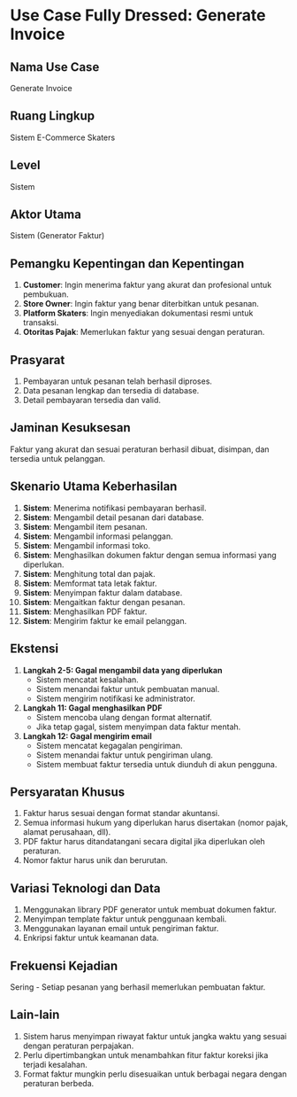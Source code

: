 # Use Case Fully Dressed: Generate Invoice

## Nama Use Case
Generate Invoice

## Ruang Lingkup
Sistem E-Commerce Skaters

## Level
Sistem

## Aktor Utama
Sistem (Generator Faktur)

## Pemangku Kepentingan dan Kepentingan
1. **Customer**: Ingin menerima faktur yang akurat dan profesional untuk pembukuan.
2. **Store Owner**: Ingin faktur yang benar diterbitkan untuk pesanan.
3. **Platform Skaters**: Ingin menyediakan dokumentasi resmi untuk transaksi.
4. **Otoritas Pajak**: Memerlukan faktur yang sesuai dengan peraturan.

## Prasyarat
1. Pembayaran untuk pesanan telah berhasil diproses.
2. Data pesanan lengkap dan tersedia di database.
3. Detail pembayaran tersedia dan valid.

## Jaminan Kesuksesan
Faktur yang akurat dan sesuai peraturan berhasil dibuat, disimpan, dan tersedia untuk pelanggan.

## Skenario Utama Keberhasilan
1. **Sistem**: Menerima notifikasi pembayaran berhasil.
2. **Sistem**: Mengambil detail pesanan dari database.
3. **Sistem**: Mengambil item pesanan.
4. **Sistem**: Mengambil informasi pelanggan.
5. **Sistem**: Mengambil informasi toko.
6. **Sistem**: Menghasilkan dokumen faktur dengan semua informasi yang diperlukan.
7. **Sistem**: Menghitung total dan pajak.
8. **Sistem**: Memformat tata letak faktur.
9. **Sistem**: Menyimpan faktur dalam database.
10. **Sistem**: Mengaitkan faktur dengan pesanan.
11. **Sistem**: Menghasilkan PDF faktur.
12. **Sistem**: Mengirim faktur ke email pelanggan.

## Ekstensi
1. **Langkah 2-5: Gagal mengambil data yang diperlukan**
   * Sistem mencatat kesalahan.
   * Sistem menandai faktur untuk pembuatan manual.
   * Sistem mengirim notifikasi ke administrator.
2. **Langkah 11: Gagal menghasilkan PDF**
   * Sistem mencoba ulang dengan format alternatif.
   * Jika tetap gagal, sistem menyimpan data faktur mentah.
3. **Langkah 12: Gagal mengirim email**
   * Sistem mencatat kegagalan pengiriman.
   * Sistem menandai faktur untuk pengiriman ulang.
   * Sistem membuat faktur tersedia untuk diunduh di akun pengguna.

## Persyaratan Khusus
1. Faktur harus sesuai dengan format standar akuntansi.
2. Semua informasi hukum yang diperlukan harus disertakan (nomor pajak, alamat perusahaan, dll).
3. PDF faktur harus ditandatangani secara digital jika diperlukan oleh peraturan.
4. Nomor faktur harus unik dan berurutan.

## Variasi Teknologi dan Data
1. Menggunakan library PDF generator untuk membuat dokumen faktur.
2. Menyimpan template faktur untuk penggunaan kembali.
3. Menggunakan layanan email untuk pengiriman faktur.
4. Enkripsi faktur untuk keamanan data.

## Frekuensi Kejadian
Sering - Setiap pesanan yang berhasil memerlukan pembuatan faktur.

## Lain-lain
1. Sistem harus menyimpan riwayat faktur untuk jangka waktu yang sesuai dengan peraturan perpajakan.
2. Perlu dipertimbangkan untuk menambahkan fitur faktur koreksi jika terjadi kesalahan.
3. Format faktur mungkin perlu disesuaikan untuk berbagai negara dengan peraturan berbeda.
